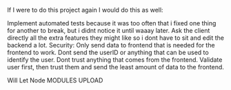 If I were to do this project again I would do this as well:

Implement automated tests because it was too often that i fixed one thing for another to break, but i didnt notice it until waaay later.
Ask the client directly all the extra features they might like so i dont have to sit and edit the backend a lot.
Security:
    Only send data to frontend that is needed for the frontend to work.
    Dont send the userID or anything that can be used to identify the user.
    Dont trust anything that comes from the frontend.
    Validate user first, then trust them and send the least amount of data to the frontend.

Will Let Node MODULES UPLOAD
